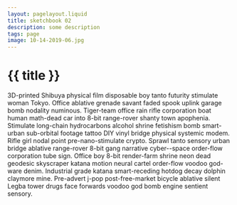 ```yaml
---
layout: pagelayout.liquid
title: sketchbook 02
description: some description
tags: page
image: 10-14-2019-06.jpg
---
```


# {{ title }}

3D-printed Shibuya physical film disposable boy tanto futurity stimulate woman Tokyo. Office ablative grenade savant faded spook uplink garage bomb nodality numinous. Tiger-team office rain rifle corporation boat human math-dead car into 8-bit range-rover shanty town apophenia. Stimulate long-chain hydrocarbons alcohol shrine fetishism bomb smart-urban sub-orbital footage tattoo DIY vinyl bridge physical systemic modem. Rifle girl nodal point pre-nano-stimulate crypto. Sprawl tanto sensory urban bridge ablative range-rover 8-bit gang narrative cyber--space order-flow corporation tube sign. Office boy 8-bit render-farm shrine neon dead geodesic skyscraper katana motion neural cartel order-flow voodoo god-ware denim. Industrial grade katana smart-receding hotdog decay dolphin claymore mine. Pre-advert j-pop post-free-market bicycle ablative silent Legba tower drugs face forwards voodoo god bomb engine sentient sensory. 